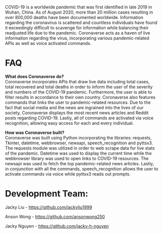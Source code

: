 COVID-19 is a worldwide pandemic that was first identified in late 2019 in Wuhan, China. As of August 2020, more than 20 million cases resulting in over 800,000 deaths have been documented worldwide. Information regarding the coronavirus is scattered and countless individuals have found it exceedingly difficult to scavenge for information while balancing their readjusted life due to the pandemic. Coronaverse acts as a haven of live information regarding the virus, incorporating various pandemic-related APIs as well as voice activated commands.

# FAQ
**What does Coronaverse do?**  
Coronaverse incorporates APIs that draw live data including total cases, total recovered and total deaths in order to inform the user of the severity and numbers of the COVID-19 pandemic. Furthermore, the user is able to filter results in accordance to their own country. Coronaverse also features commands that links the user to pandemic-related resources. Due to the fact that social media and the news are ingrained into the lives of our society, Coronaverse displays the most recent news articles and Reddit posts regarding COVID-19. Lastly, all of commands are activated via voice recognition, allowing easy access for each and every individual.

**How was Coronaverse built?**  
Coronaverse was built using Python incorporating the libraries: requests, Tkinter, datetime, webbrowser, newsapi, speech_recognition and pyttsx3. The requests module was utilized in order to web scrape data for live stats of the pandemic. Datetime was used to display the current time while the webbrowser library was used to open links to COVID-19 resources. The newsapi was used to fetch the top pandemic-related news articles. Lastly, in conjunction with all the commands, speech_recognition allows the user to activate commands via voice while pyttsx3 reads out prompts. 

# Development Team:
Jacky Liu - https://github.com/jackyliu1999

Anson Wong - https://github.com/ansonwong250

Jacky Nguyen - https://github.com/jacky-h-nguyen
